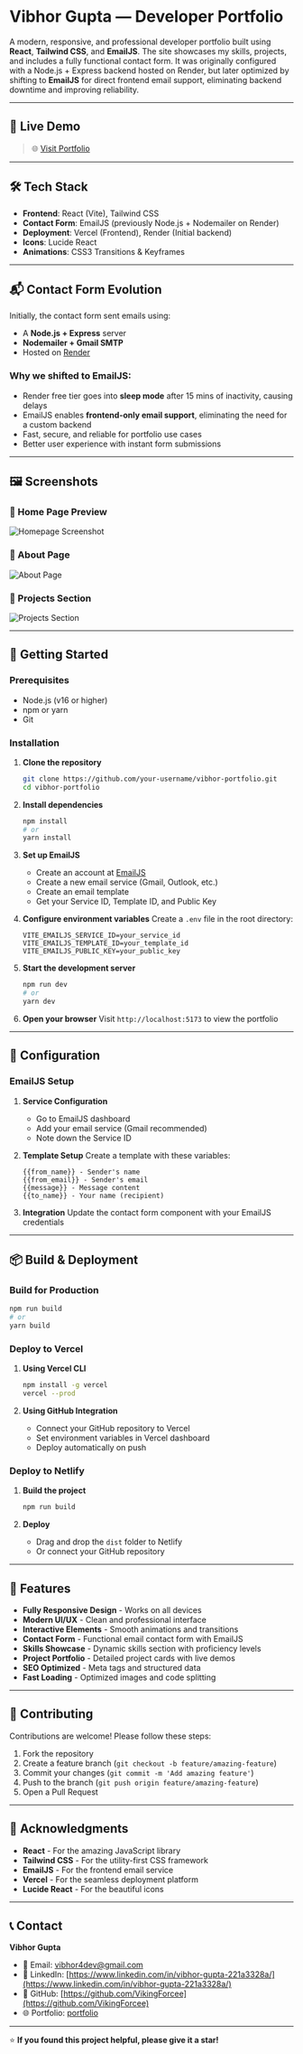 # Vibhor Gupta — Developer Portfolio

A modern, responsive, and professional developer portfolio built using **React**, **Tailwind CSS**, and **EmailJS**. The site showcases my skills, projects, and includes a fully functional contact form. It was originally configured with a Node.js + Express backend hosted on Render, but later optimized by shifting to **EmailJS** for direct frontend email support, eliminating backend downtime and improving reliability.

---

## 🔗 Live Demo

> 🌐 [Visit Portfolio](https://portfolio-vibhor-guptas-projects-315c0f20.vercel.app/)

---

## 🛠️ Tech Stack

- **Frontend**: React (Vite), Tailwind CSS
- **Contact Form**: EmailJS (previously Node.js + Nodemailer on Render)
- **Deployment**: Vercel (Frontend), Render (Initial backend)
- **Icons**: Lucide React
- **Animations**: CSS3 Transitions & Keyframes

---

## 📬 Contact Form Evolution

Initially, the contact form sent emails using:

- A **Node.js + Express** server
- **Nodemailer + Gmail SMTP**
- Hosted on [Render](https://render.com)

### Why we shifted to EmailJS:

- Render free tier goes into **sleep mode** after 15 mins of inactivity, causing delays
- EmailJS enables **frontend-only email support**, eliminating the need for a custom backend
- Fast, secure, and reliable for portfolio use cases
- Better user experience with instant form submissions

---

## 🖼️ Screenshots

### 📌 Home Page Preview
![Homepage Screenshot](/NewHomeScreen.png)

### 📧 About Page
![About Page](/about1.png)

### 🎨 Projects Section
![Projects Section](/projects1.png)

---

## 🚀 Getting Started

### Prerequisites

- Node.js (v16 or higher)
- npm or yarn
- Git

### Installation

1. **Clone the repository**
   ```bash
   git clone https://github.com/your-username/vibhor-portfolio.git
   cd vibhor-portfolio
   ```

2. **Install dependencies**
   ```bash
   npm install
   # or
   yarn install
   ```

3. **Set up EmailJS**
   - Create an account at [EmailJS](https://www.emailjs.com/)
   - Create a new email service (Gmail, Outlook, etc.)
   - Create an email template
   - Get your Service ID, Template ID, and Public Key

4. **Configure environment variables**
   Create a `.env` file in the root directory:
   ```env
   VITE_EMAILJS_SERVICE_ID=your_service_id
   VITE_EMAILJS_TEMPLATE_ID=your_template_id
   VITE_EMAILJS_PUBLIC_KEY=your_public_key
   ```

5. **Start the development server**
   ```bash
   npm run dev
   # or
   yarn dev
   ```

6. **Open your browser**
   Visit `http://localhost:5173` to view the portfolio

---

## 🔧 Configuration

### EmailJS Setup

1. **Service Configuration**
   - Go to EmailJS dashboard
   - Add your email service (Gmail recommended)
   - Note down the Service ID

2. **Template Setup**
   Create a template with these variables:
   ```
   {{from_name}} - Sender's name
   {{from_email}} - Sender's email
   {{message}} - Message content
   {{to_name}} - Your name (recipient)
   ```

3. **Integration**
   Update the contact form component with your EmailJS credentials

---

## 📦 Build & Deployment

### Build for Production

```bash
npm run build
# or
yarn build
```

### Deploy to Vercel

1. **Using Vercel CLI**
   ```bash
   npm install -g vercel
   vercel --prod
   ```

2. **Using GitHub Integration**
   - Connect your GitHub repository to Vercel
   - Set environment variables in Vercel dashboard
   - Deploy automatically on push

### Deploy to Netlify

1. **Build the project**
   ```bash
   npm run build
   ```

2. **Deploy**
   - Drag and drop the `dist` folder to Netlify
   - Or connect your GitHub repository

---

## 🌟 Features

- **Fully Responsive Design** - Works on all devices
- **Modern UI/UX** - Clean and professional interface
- **Interactive Elements** - Smooth animations and transitions
- **Contact Form** - Functional email contact form with EmailJS
- **Skills Showcase** - Dynamic skills section with proficiency levels
- **Project Portfolio** - Detailed project cards with live demos
- **SEO Optimized** - Meta tags and structured data
- **Fast Loading** - Optimized images and code splitting

---

## 🤝 Contributing

Contributions are welcome! Please follow these steps:

1. Fork the repository
2. Create a feature branch (`git checkout -b feature/amazing-feature`)
3. Commit your changes (`git commit -m 'Add amazing feature'`)
4. Push to the branch (`git push origin feature/amazing-feature`)
5. Open a Pull Request

---

## 🙏 Acknowledgments

- **React** - For the amazing JavaScript library
- **Tailwind CSS** - For the utility-first CSS framework
- **EmailJS** - For the frontend email service
- **Vercel** - For the seamless deployment platform
- **Lucide React** - For the beautiful icons

---

## 📞 Contact

**Vibhor Gupta**

- 📧 Email: [vibhor4dev@gmail.com](mailto:vibhor4dev@example.com)
- 💼 LinkedIn: [https://www.linkedin.com/in/vibhor-gupta-221a3328a/](https://www.linkedin.com/in/vibhor-gupta-221a3328a/)
- 🐙 GitHub: [https://github.com/VikingForcee](https://github.com/VikingForcee)
- 🌐 Portfolio: [portfolio](https://portfolio-vibhor-guptas-projects-315c0f20.vercel.app/)

---

⭐ **If you found this project helpful, please give it a star!**